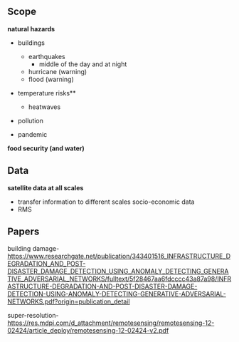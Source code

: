 ## Scope

**natural hazards**
- buildings
  - earthquakes
    - middle of the day and at night
  - hurricane (warning)
  - flood (warning)
  
- temperature risks**
  - heatwaves
- pollution

- pandemic

**food security (and water)**

## Data

**satellite data at all scales**
  - transfer information to different scales
socio-economic data
   - RMS


## Papers

building damage- https://www.researchgate.net/publication/343401516_INFRASTRUCTURE_DEGRADATION_AND_POST-DISASTER_DAMAGE_DETECTION_USING_ANOMALY_DETECTING_GENERATIVE_ADVERSARIAL_NETWORKS/fulltext/5f28467aa6fdcccc43a87a98/INFRASTRUCTURE-DEGRADATION-AND-POST-DISASTER-DAMAGE-DETECTION-USING-ANOMALY-DETECTING-GENERATIVE-ADVERSARIAL-NETWORKS.pdf?origin=publication_detail

super-resolution- https://res.mdpi.com/d_attachment/remotesensing/remotesensing-12-02424/article_deploy/remotesensing-12-02424-v2.pdf

